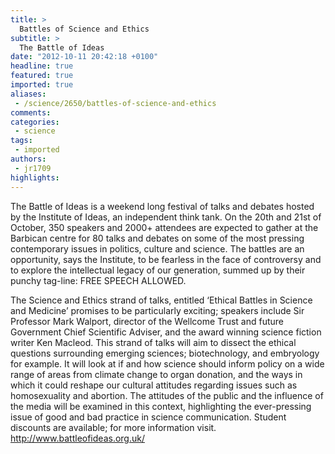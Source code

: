 ```yaml
---
title: >
  Battles of Science and Ethics
subtitle: >
  The Battle of Ideas
date: "2012-10-11 20:42:18 +0100"
headline: true
featured: true
imported: true
aliases:
 - /science/2650/battles-of-science-and-ethics
comments:
categories:
 - science
tags:
 - imported
authors:
 - jr1709
highlights:
---
```


The Battle of Ideas is a weekend long festival of talks and debates hosted by the Institute of Ideas, an independent think tank. On the 20th and 21st of October, 350 speakers and 2000+ attendees are expected to gather at the Barbican centre for 80 talks and debates on some of the most pressing contemporary issues in politics, culture and science. The battles are an opportunity, says the Institute, to be fearless in the face of controversy and to explore the intellectual legacy of our generation, summed up by their punchy tag-line: FREE SPEECH ALLOWED.

The Science and Ethics strand of talks, entitled ‘Ethical Battles in Science and Medicine’ promises to be particularly exciting; speakers include Sir Professor Mark Walport, director of the Wellcome Trust and future Government Chief Scientific Adviser, and the award winning science fiction writer Ken Macleod. This strand of talks will aim to dissect the ethical questions surrounding emerging sciences; biotechnology, and embryology for example. It will look at if and how science should inform policy on a wide range of areas from climate change to organ donation, and the ways in which it could reshape our cultural attitudes regarding issues such as homosexuality and abortion. The attitudes of the public and the influence of the media will be examined in this context, highlighting the ever-pressing issue of good and bad practice in science communication. Student discounts are available; for more information visit. http://www.battleofideas.org.uk/
